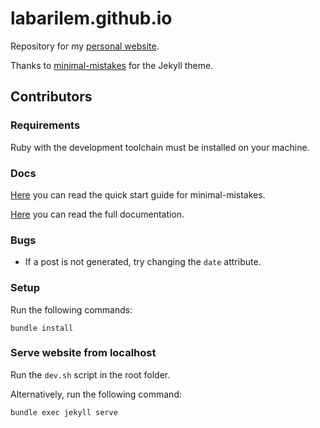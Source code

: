 # labarilem.github.io

Repository for my [personal website](https://labarilem.github.io/). 

Thanks to [minimal-mistakes](https://github.com/mmistakes/minimal-mistakes) for the Jekyll theme.

## Contributors

### Requirements

Ruby with the development toolchain must be installed on your machine.

### Docs

[Here](https://mmistakes.github.io/minimal-mistakes/docs/quick-start-guide/) you can read the quick start guide for minimal-mistakes.

[Here](https://mmistakes.github.io/minimal-mistakes/) you can read the full documentation.

### Bugs

- If a post is not generated, try changing the `date` attribute.

### Setup

Run the following commands:

```
bundle install
```

### Serve website from localhost

Run the `dev.sh` script in the root folder.

Alternatively, run the following command:

```
bundle exec jekyll serve
```
